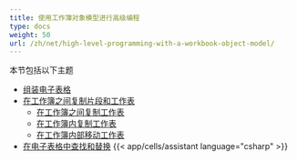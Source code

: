 ```yaml
---
title: 使用工作簿对象模型进行高级编程
type: docs
weight: 50
url: /zh/net/high-level-programming-with-a-workbook-object-model/
---
```


本节包括以下主题

- [组装电子表格](/cells/zh/net/assemble-spreadsheets/)
- [在工作簿之间复制片段和工作表](/cells/zh/net/copy-fragments-and-worksheets-between-workbooks/)
  - [在工作簿之间复制工作表](/cells/zh/net/copy-worksheets-between-workbooks/)
  - [在工作簿内复制工作表](/cells/zh/net/copy-worksheets-within-a-workbook/)
  - [在工作簿内部移动工作表](/cells/zh/net/move-worksheets-within-workbook/)
- [在电子表格中查找和替换](/cells/zh/net/find-and-replace-in-spreadsheet/)
{{< app/cells/assistant language="csharp" >}}
